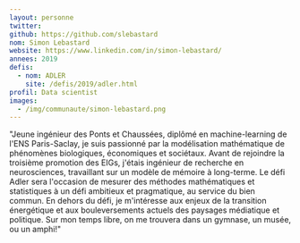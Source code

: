 ```yaml
---
layout: personne
twitter: 
github: https://github.com/slebastard
nom: Simon Lebastard 
website: https://www.linkedin.com/in/simon-lebastard/
annees: 2019
defis: 
  - nom: ADLER
    site: /defis/2019/adler.html
profil: Data scientist
images:
  - /img/communaute/simon-lebastard.png
---
```


"Jeune ingénieur des Ponts et Chaussées, diplômé en machine-learning de l'ENS Paris-Saclay, je suis passionné par la modélisation mathématique de phénomènes biologiques, économiques et sociétaux. Avant de rejoindre la troisième promotion des EIGs, j'étais ingénieur de recherche en neurosciences, travaillant sur un modèle de mémoire à long-terme. Le défi Adler sera l'occasion de mesurer des méthodes mathématiques et statistiques à un défi ambitieux et pragmatique, au service du bien commun. En dehors du défi, je m'intéresse aux enjeux de la transition énergétique et aux bouleversements actuels des paysages médiatique et politique. Sur mon temps libre, on me trouvera dans un gymnase, un musée, ou un amphi!"
